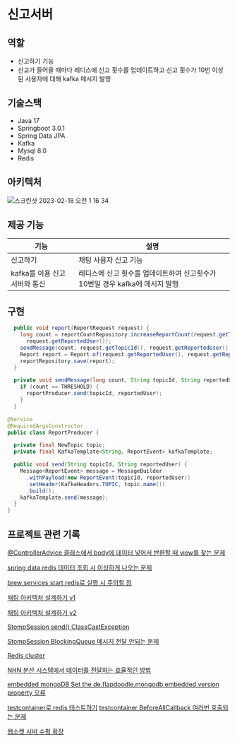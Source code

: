 # 신고서버
## 역할
* 신고하기 기능
* 신고가 들어올 때마다 레디스에 신고 횟수를 업데이트하고 신고 횟수가 10번 이상 된 사용자에 대해 kafka 메시지 발행

## 기술스택
* Java 17
* Springboot 3.0.1
* Spring Data JPA
* Kafka
* Mysql 8.0
* Redis 

## 아키텍처
![스크린샷 2023-02-18 오전 1 16 34](https://user-images.githubusercontent.com/60775067/219707148-888d9292-87ed-4cc4-be65-66830e837023.png)


## 제공 기능
|기능|설명|
|------|---|
|신고하기|채팅 사용자 신고 기능|
|kafka를 이용 신고 서버와 통신|레디스에 신고 횟수를 업데이트하여 신고횟수가 10번일 경우 kafka에 메시지 발행|

## 구현
```java
  public void report(ReportRequest request) {
    long count = reportCountRepository.increaseReportCount(request.getTopicId(),
      request.getReportedUser());
    sendMessage(count, request.getTopicId(), request.getReportedUser());
    Report report = Report.of(request.getReportedUser(), request.getReporter(), request.getMessage(), request.getReason());
    reportRepository.save(report);
  }

  private void sendMessage(long count, String topicId, String reportedUser) {
    if (count == THRESHOLD) {
      reportProducer.send(topicId, reportedUser);
    }
  }
```

```java
@Service
@RequiredArgsConstructor
public class ReportProducer {

  private final NewTopic topic;
  private final KafkaTemplate<String, ReportEvent> kafkaTemplate;

  public void send(String topicId, String reportedUser) {
    Message<ReportEvent> message = MessageBuilder
      .withPayload(new ReportEvent(topicId, reportedUser))
      .setHeader(KafkaHeaders.TOPIC, topic.name())
      .build();
    kafkaTemplate.send(message);
  }
}
```

## 프로젝트 관련 기록
[@ControllerAdvice 클래스에서 body에 데이터 넣어서 반환할 때 view를 찾는 문제](https://velog.io/@gkdud583/RestController-void-%EB%B0%98%ED%99%98%EC%8B%9C-view%EB%A5%BC-%EC%B0%BE%EB%8A%94-%EB%AC%B8%EC%A0%9C) 

[spring data redis 데이터 조회 시 이상하게 나오는 문제](https://velog.io/@gkdud583/redis-%EB%8D%B0%EC%9D%B4%ED%84%B0-%EC%A1%B0%ED%9A%8C%EC%8B%9C-%EC%9D%B4%EC%83%81%ED%95%98%EA%B2%8C-%EB%82%98%EC%98%A4%EB%8A%94-%EB%AC%B8%EC%A0%9C)

[brew services start redis로 실행 시 주의할 점](https://velog.io/@gkdud583/brew-services-start-redis%EB%A1%9C-%EC%8B%A4%ED%96%89-%EC%8B%9C-%EC%A3%BC%EC%9D%98%ED%95%A0-%EC%A0%90)

[채팅 아키텍처 설계하기 v1](https://velog.io/@gkdud583/%EC%B1%84%ED%8C%85-%EC%95%84%ED%82%A4%ED%85%8D%EC%B2%98-%EC%84%A4%EA%B3%84%ED%95%98%EA%B8%B0)

[채팅 아키텍처 설계하기 v2](https://velog.io/@gkdud583/%EC%B1%84%ED%8C%85-%EC%95%84%ED%82%A4%ED%85%8D%EC%B2%98-%EC%84%A4%EA%B3%84%ED%95%98%EA%B8%B0-v2)

[StompSession send() ClassCastException](https://velog.io/@gkdud583/StompSession-send-ClassCastException)

[StompSession BlockingQueue 메시지 전달 안되는 문제](https://velog.io/@gkdud583/StompSession-%EB%A9%94%EC%8B%9C%EC%A7%80-%EC%A0%84%EB%8B%AC-%EC%95%88%EB%90%98%EB%8A%94-%EB%AC%B8%EC%A0%9C)

[Redis cluster](https://velog.io/@gkdud583/Redis-cluster)

[NHN 분산 시스템에서 데이터를 전달하는 효율적인 방법](https://velog.io/@gkdud583/NHN-%EB%B6%84%EC%82%B0-%EC%8B%9C%EC%8A%A4%ED%85%9C%EC%97%90%EC%84%9C-%EB%8D%B0%EC%9D%B4%ED%84%B0%EB%A5%BC-%EC%A0%84%EB%8B%AC%ED%95%98%EB%8A%94-%ED%9A%A8%EC%9C%A8%EC%A0%81%EC%9D%B8-%EB%B0%A9%EB%B2%95)

[embedded mongoDB Set the de.flapdoodle.mongodb.embedded.version property 오류](https://velog.io/@gkdud583/embedded-mongoDB-Set-the-de.flapdoodle.mongodb.embedded.version-property-%EC%98%A4%EB%A5%98)

[testcontainer로 redis 테스트하기](https://velog.io/@gkdud583/testcontainer%EB%A1%9C-redis-%ED%85%8C%EC%8A%A4%ED%8A%B8%ED%95%98%EA%B8%B0)
[testcontainer BeforeAllCallback 여러번 호출되는 문제](https://velog.io/@gkdud583/testcontainer-BeforeAllCallback-%EC%97%AC%EB%9F%AC%EB%B2%88-%ED%98%B8%EC%B6%9C%EB%90%98%EB%8A%94-%EB%AC%B8%EC%A0%9C)

[웹소켓 서버 수평 확장](https://velog.io/@gkdud583/%EC%9B%B9%EC%86%8C%EC%BC%93-%EC%84%9C%EB%B2%84-%EC%88%98%ED%8F%89-%ED%99%95%EC%9E%A5-ntpuhlar)
